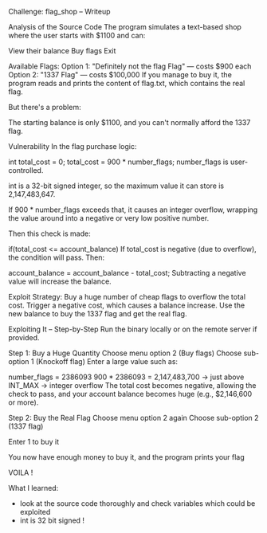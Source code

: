 Challenge: flag_shop – Writeup


Analysis of the Source Code
The program simulates a text-based shop where the user starts with $1100 and can:

View their balance
Buy flags
Exit

Available Flags:
Option 1: "Definitely not the flag Flag" — costs $900 each
Option 2: "1337 Flag" — costs $100,000
If you manage to buy it, the program reads and prints the content of flag.txt, which contains the real flag.

But there's a problem:

The starting balance is only $1100, and you can't normally afford the 1337 flag.

Vulnerability
In the flag purchase logic:

int total_cost = 0;
total_cost = 900 * number_flags;
number_flags is user-controlled.

int is a 32-bit signed integer, so the maximum value it can store is 2,147,483,647.

If 900 * number_flags exceeds that, it causes an integer overflow, wrapping the value around into a negative or very low positive number.

Then this check is made:

if(total_cost <= account_balance)
If total_cost is negative (due to overflow), the condition will pass. Then:


account_balance = account_balance - total_cost;
Subtracting a negative value will increase the balance.

Exploit Strategy:
Buy a huge number of cheap flags to overflow the total cost.
Trigger a negative cost, which causes a balance increase.
Use the new balance to buy the 1337 flag and get the real flag.

Exploiting It – Step-by-Step
Run the binary locally or on the remote server if provided.

Step 1: Buy a Huge Quantity
Choose menu option 2 (Buy flags)
Choose sub-option 1 (Knockoff flag)
Enter a large value such as:

number_flags = 2386093
900 * 2386093 = 2,147,483,700 → just above INT_MAX → integer overflow
The total cost becomes negative, allowing the check to pass, and your account balance becomes huge (e.g., $2,146,600 or more).

Step 2: Buy the Real Flag
Choose menu option 2 again
Choose sub-option 2 (1337 flag)

Enter 1 to buy it

You now have enough money to buy it, 
and the program prints your flag

VOILA !



What I learned:
- look at the source code thoroughly and check variables which could be exploited
- int is 32 bit signed !